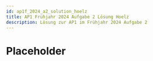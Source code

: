 ```yaml
---
id: ap1f_2024_a2_solution_hoelz
title: AP1 Frühjahr 2024 Aufgabe 2 Lösung Hoelz
description: Lösung zur AP1 im Frühjahr 2024 Aufgabe 2
---
```


# Placeholder

